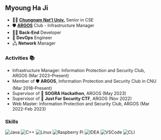 ## Myoung Ha Ji

- 🧑‍🎓 **[Chungnam Nat'l Univ.](https://computer.cnu.ac.kr)** Senior in CSE
- 🛡️ **[ARGOS](https://argos.or.kr)** Club - Infrastructure Manager
- 🧑‍💻 **Back-End** Developer
- 🧰 **DevOps** Engineer
- 🖧 **Network** Manager

### Activities 📚

- Infrastructure Manager: Information Protection and Security Club, ARGOS (Mar 2023–Present)
- Member of 🛡️ **ARGOS**, Information Protection and Security Club in CNU (Mar 2018–Present)
- Supervisor of 🏃 **SOGRA Hackathon**, ARGOS (May 2023)
- Supervisor of 🚩 **Just For Security CTF**, ARGOS (Nov 2022)
- Web Master: Information Protection and Security Club, ARGOS (Mar 2022–Feb 2023)

### Skills 

![Java](https://skillicons.dev/icons?i=java&theme=light)
![C++](https://skillicons.dev/icons?i=cpp)
![Linux](https://skillicons.dev/icons?i=linux)
![Raspberry Pi](https://skillicons.dev/icons?i=raspberrypi)
![IDEA](https://skillicons.dev/icons?i=idea)
![VSCode](https://skillicons.dev/icons?i=vscode)
![CLI](https://skillicons.dev/icons?i=bash)
